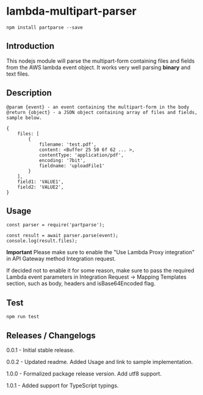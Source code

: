 # lambda-multipart-parser
```
npm install partparse --save
```

## Introduction
This nodejs module will parse the multipart-form containing files and fields from the AWS lambda event object. It works very well parsing **binary** and text files.

## Description
```
@param {event} - an event containing the multipart-form in the body
@return {object} - a JSON object containing array of files and fields, sample below.

{
    files: [
        {
            filename: 'test.pdf',
            content: <Buffer 25 50 6f 62 ... >,
            contentType: 'application/pdf',
            encoding: '7bit',
            fieldname: 'uploadFile1'
        }
    ],
    field1: 'VALUE1',
    field2: 'VALUE2',
}
```

## Usage
```
const parser = require('partparse');

const result = await parser.parse(event);
console.log(result.files);
```

**Important**
Please make sure to enable the "Use Lambda Proxy integration" in API Gateway method Integration request. 

If decided not to enable it for some reason, make sure to pass the required Lambda event parameters in Integration Request -> Mapping Templates section, such as body, headers and isBase64Encoded flag.

## Test
```
npm run test
```

## Releases / Changelogs

0.0.1 - Initial stable release.

0.0.2 - Updated readme. Added Usage and link to sample implementation.

1.0.0 - Formalized package release version. Add utf8 support.

1.0.1 - Added support for TypeScript typings.

